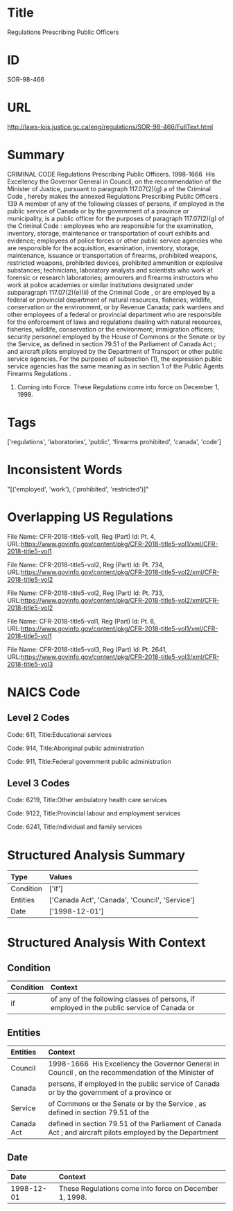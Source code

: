 # Title
Regulations Prescribing Public Officers


# ID
SOR-98-466

# URL
http://laws-lois.justice.gc.ca/eng/regulations/SOR-98-466/FullText.html


# Summary
CRIMINAL CODE Regulations Prescribing Public Officers.
1998-1666  His Excellency the Governor General in Council, on the recommendation of the Minister of Justice, pursuant to paragraph 117.07(2)(g) a  of the  Criminal Code , hereby makes the annexed  Regulations Prescribing Public Officers .
139 A member of any of the following classes of persons, if employed in the public service of Canada or by the government of a province or municipality, is a public officer for the purposes of paragraph 117.07(2)(g) of the  Criminal Code : employees who are responsible for the examination, inventory, storage, maintenance or transportation of court exhibits and evidence; employees of police forces or other public service agencies who are responsible for the acquisition, examination, inventory, storage, maintenance, issuance or transportation of firearms, prohibited weapons, restricted weapons, prohibited devices, prohibited ammunition or explosive substances; technicians, laboratory analysts and scientists who work at forensic or research laboratories; armourers and firearms instructors who work at police academies or similar institutions designated under subparagraph 117.07(2)(e)(ii) of the  Criminal Code , or are employed by a federal or provincial department of natural resources, fisheries, wildlife, conservation or the environment, or by Revenue Canada; park wardens and other employees of a federal or provincial department who are responsible for the enforcement of laws and regulations dealing with natural resources, fisheries, wildlife, conservation or the environment; immigration officers; security personnel employed by the House of Commons or the Senate or by the Service, as defined in section 79.51 of the  Parliament of Canada Act ; and aircraft pilots employed by the Department of Transport or other public service agencies.
For the purposes of subsection (1), the expression  public service agencies  has the same meaning as in section 1 of the  Public Agents Firearms Regulations .
1. Coming into Force.
These Regulations come into force on December 1, 1998.


# Tags
['regulations', 'laboratories', 'public', 'firearms prohibited', 'canada', 'code']


# Inconsistent Words
"[('employed', 'work'), ('prohibited', 'restricted')]"


# Overlapping US Regulations
File Name: CFR-2018-title5-vol1, Reg (Part) Id: Pt. 4, URL:https://www.govinfo.gov/content/pkg/CFR-2018-title5-vol1/xml/CFR-2018-title5-vol1

File Name: CFR-2018-title5-vol2, Reg (Part) Id: Pt. 734, URL:https://www.govinfo.gov/content/pkg/CFR-2018-title5-vol2/xml/CFR-2018-title5-vol2

File Name: CFR-2018-title5-vol2, Reg (Part) Id: Pt. 733, URL:https://www.govinfo.gov/content/pkg/CFR-2018-title5-vol2/xml/CFR-2018-title5-vol2

File Name: CFR-2018-title5-vol1, Reg (Part) Id: Pt. 6, URL:https://www.govinfo.gov/content/pkg/CFR-2018-title5-vol1/xml/CFR-2018-title5-vol1

File Name: CFR-2018-title5-vol3, Reg (Part) Id: Pt. 2641, URL:https://www.govinfo.gov/content/pkg/CFR-2018-title5-vol3/xml/CFR-2018-title5-vol3




# NAICS Code
## Level 2 Codes
Code: 611, Title:Educational services

Code: 914, Title:Aboriginal public administration

Code: 911, Title:Federal government public administration




## Level 3 Codes
Code: 6219, Title:Other ambulatory health care services

Code: 9122, Title:Provincial labour and employment services

Code: 6241, Title:Individual and family services







# Structured Analysis Summary
| Type      | Values                                         |
|:----------|:-----------------------------------------------|
| Condition | ['if']                                         |
| Entities  | ['Canada Act', 'Canada', 'Council', 'Service'] |
| Date      | ['1998-12-01']                                 |


# Structured Analysis With Context
 


## Condition
| Condition   | Context                                                                                    |
|:------------|:-------------------------------------------------------------------------------------------|
| if          | of any of the following classes of persons, if employed in the public service of Canada or |


## Entities
| Entities   | Context                                                                                                   |
|:-----------|:----------------------------------------------------------------------------------------------------------|
| Council    | 1998-1666  His Excellency the Governor General in  Council , on the recommendation of the Minister of     |
| Canada     | persons, if employed in the public service of Canada or by the government of a province or                |
| Service    | of Commons or the Senate or by the Service , as defined in section 79.51 of the                           |
| Canada Act | defined in section 79.51 of the Parliament of Canada Act ; and aircraft pilots employed by the Department |


## Date
| Date       | Context                                                |
|:-----------|:-------------------------------------------------------|
| 1998-12-01 | These Regulations come into force on December 1, 1998. |


